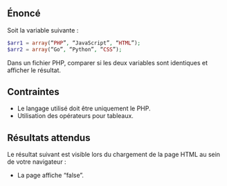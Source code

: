 ## Énoncé

Soit la variable suivante :

``` php
$arr1 = array(“PHP”, “JavaScript”, “HTML”);
$arr2 = array(“Go”, “Python”, “CSS”);
```

Dans un fichier PHP, comparer si les deux variables sont identiques et afficher le résultat.

## Contraintes

- Le langage utilisé doit être uniquement le PHP.
- Utilisation des opérateurs pour tableaux.

## Résultats attendus

Le résultat suivant est visible lors du chargement de la page HTML au sein de votre navigateur :

- La page affiche “false”.